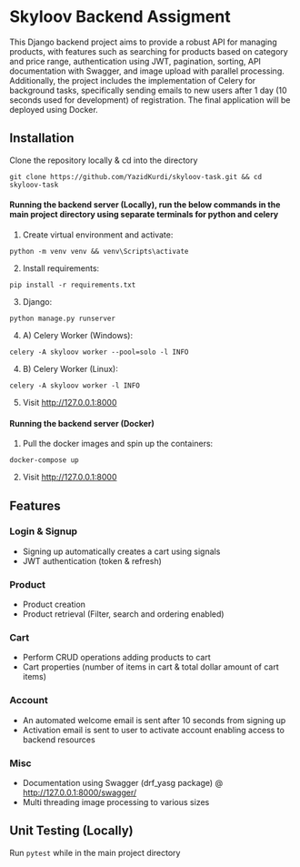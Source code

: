 
# Skyloov Backend Assigment

This Django backend project aims to provide a robust API for managing products, with features such as searching for products based on category and price range, authentication using JWT, pagination, sorting, API documentation with Swagger, and image upload with parallel processing. Additionally, the project includes the implementation of Celery for background tasks, specifically sending emails to new users after 1 day (10 seconds used for development) of registration. The final application will be deployed using Docker.


## Installation

Clone the repository locally & cd into the directory

```
git clone https://github.com/YazidKurdi/skyloov-task.git && cd skyloov-task
```

#### Running the backend server (Locally), run the below commands in the main project directory using separate terminals for python and celery

1. Create virtual environment and activate:
```
python -m venv venv && venv\Scripts\activate
```

2. Install requirements:
```
pip install -r requirements.txt
```

3. Django:
```
python manage.py runserver
```
    
4. A) Celery Worker (Windows):
```
celery -A skyloov worker --pool=solo -l INFO

```

4. B) Celery Worker (Linux):
```
celery -A skyloov worker -l INFO

```

5. Visit  http://127.0.0.1:8000

#### Running the backend server (Docker)

1. Pull the docker images and spin up the containers:
```
docker-compose up
```

2. Visit  http://127.0.0.1:8000
## Features

### Login & Signup
- Signing up automatically creates a cart using signals
- JWT authentication (token & refresh)

### Product
- Product creation
- Product retrieval (Filter, search and ordering enabled)

### Cart
- Perform CRUD operations adding products to cart
- Cart properties (number of items in cart & total dollar amount of cart items)

### Account
- An automated welcome email is sent after 10 seconds from signing up
- Activation email is sent to user to activate account enabling access to backend resources

### Misc
- Documentation using Swagger (drf_yasg package) @ http://127.0.0.1:8000/swagger/
- Multi threading image processing to various sizes







## Unit Testing (Locally)

Run ```pytest``` while in the main project directory
